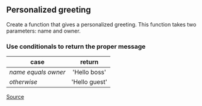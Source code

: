 ## Personalized greeting

Create a function that gives a personalized greeting. This function takes two parameters: name and owner.

### Use conditionals to return the proper message

| **case** | **return** |
-------------------------|:------------------:|
| *name equals owner* | 'Hello boss' |
| *otherwise* | 'Hello guest' |

[Source](https://www.codewars.com/kata/5772da22b89313a4d50012f7/train/python)
